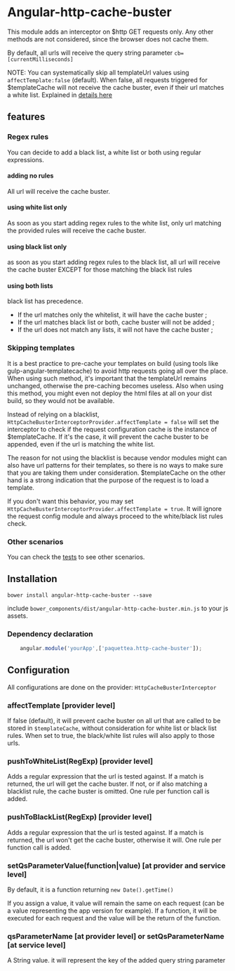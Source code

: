# Angular-http-cache-buster

This module adds an interceptor on $http GET requests only. Any other methods are not considered, since the browser does not cache them.

By default, all urls will receive the query string parameter ```cb=[currentMilliseconds]```

NOTE: You can systematically skip all templateUrl values using ```affectTemplate:false``` (default). When false, all requests triggered for $templateCache will not receive the cache buster, even if their url matches a white list. Explained in [details here](#skipping-templates)

## features

### Regex rules

You can decide to add a black list, a white list or both using regular expressions.

#### adding no rules

All url will receive the cache buster.

#### using white list only

As soon as you start adding regex rules to the white list, only url matching the provided rules will receive the cache buster.

#### using black list only

as soon as you start adding regex rules to the black list, all url will receive the cache buster EXCEPT for those matching the black list rules

#### using both lists

black list has precedence.
- If the url matches only the whitelist, it will have the cache buster ;
- If the url matches black list or both, cache buster will not be added ;
- If the url does not match any lists, it will not have the cache buster ;

### Skipping templates

It is a best practice to pre-cache your templates on build (using tools like gulp-angular-templatecache) to avoid
http requests going all over the place. When using such method, it's important that the templateUrl remains unchanged, otherwise the pre-caching becomes useless. Also when using this method, you might even not deploy the html files at all on your dist build, so they would not be available.

 Instead of relying on a blacklist, ```HttpCacheBusterInterceptorProvider.affectTemplate = false``` will set the interceptor to check if the request configuration cache is the instance of $templateCache. If it's the case, it will prevent the cache buster to be appended, even if the url is matching the white list.

 The reason for not using the blacklist is because vendor modules might can also have url patterns for their templates, so there is no ways to make sure that you are taking them under consideration. $templateCache on the other hand is a strong indication that the purpose of the request is to load a template.

If you don't want this behavior, you may set ```HttpCacheBusterInterceptorProvider.affectTemplate = true```. It will ignore the request config module and always proceed to the white/black list rules check.

### Other scenarios

You can check the [tests](test/HttpCacheBusterInterceptor.spec.js) to see other scenarios.


## Installation

    bower install angular-http-cache-buster --save

include ```bower_components/dist/angular-http-cache-buster.min.js``` to your js assets.


### Dependency declaration

```javascript
    angular.module('yourApp',['paquettea.http-cache-buster']);
```

## Configuration

All configurations are done on the provider: ```HttpCacheBusterInterceptor```


### affectTemplate [provider level]

If false (default), it will prevent cache buster on all url that are called to be stored in ```$templateCache```, without consideration for white list or black list rules. When set to true, the black/white list rules will also apply to those urls.

### pushToWhiteList(RegExp) [provider level]

Adds a regular expression that the url is tested against. If a match is returned, the url will get the cache buster. If not, or if also matching a blacklist rule, the cache buster is omitted. One rule per function call is added.

### pushToBlackList(RegExp) [provider level]

Adds a regular expression that the url is tested against. If a match is returned, the url won't get the cache buster, otherwise it will. One rule per function call is added.

### setQsParameterValue(function|value) [at provider and service level]
By default, it is a function returning ```new Date().getTime()```

If you assign a value, it value will remain the same on each request (can be a value representing the app version for example). If a function, it will be executed for each request and the value will be the return of the function.

### qsParameterName [at provider level] or setQsParameterName [at service level]

A String value. it will represent the key of the added query string parameter
